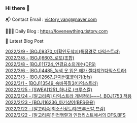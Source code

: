 ### Hi there 👋 

📬 Contact Email : victory_yang@naver.com 

👨🏻‍💻 Daily Blog : https://lovenewthing.tistory.com

🤩 Latest Blog Post

 [2022/3/9 - [BOJ]9370_미확인도착지(특정경로 다익스트라)](https://lovenewthing.tistory.com/111) <br>
[2022/3/8 - [BOJ]6603_로또(조합)](https://lovenewthing.tistory.com/110) <br>
[2022/3/8 - [BOJ]11724_연결요소의개수(DFS)](https://lovenewthing.tistory.com/108) <br>
[2022/3/6 - [BOJ]4485_녹색 옷 입은 애가 젤다지?(다익스트라)](https://lovenewthing.tistory.com/107) <br>
[2022/3/3 - [BOJ]2667_단지번호붙이기(bfs)](https://lovenewthing.tistory.com/106) <br>
[2022/3/1 - [BOJ]13549_숨바꼭질3(다익스트라)](https://lovenewthing.tistory.com/105) <br>
[2022/2/25 - [SWEA]1251_하나로 (크루스칼)](https://lovenewthing.tistory.com/104) <br>
[2022/2/24 - [알고리즘] 다익스트라 개념정리~~~!, BOJ1753 적용](https://lovenewthing.tistory.com/103) <br>
[2022/2/23 - [BOJ]16236_아기상어(BFS응용)](https://lovenewthing.tistory.com/102) <br>
[2022/2/22 - [알고리즘]최소신장트리(크루스칼,프림)](https://lovenewthing.tistory.com/101) <br>
[2022/2/22 - [알고리즘]인접행렬과 인접리스트에서의 DFS,BFS](https://lovenewthing.tistory.com/100) <br>
